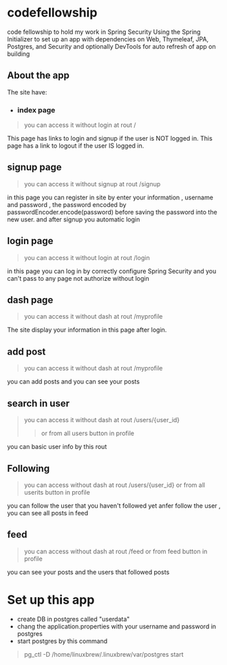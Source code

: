 # codefellowship
code fellowship to hold my work in Spring Security 
Using the Spring Initializer to set up an app with
dependencies on Web, Thymeleaf, JPA, Postgres,
and Security and optionally DevTools for auto refresh of app on building 

## About the app

The site have:
- ### index page
> you can access it without login at rout 
> /
>
This page has links to login and signup if the user is NOT logged in.
This page has a link to logout if the user IS logged in.

## signup page
> you can access it without signup at rout
> /signup

in this page  you can register in site by enter your information
, username  and password , the password encoded by 
passwordEncoder.encode(password) before saving the password into the new user.
 and after signup you automatic login

## login page
> you can access it without login at rout
> /login

in this page you can log in by  correctly configure Spring Security
and you can't pass to any page not authorize without login

## dash page
> you can access it without dash at rout
> /myprofile

The site   display your information in this page after login.


## add post
> you can access it without dash at rout
> /myprofile

you can add posts and you can see your posts

## search in user
> you can access it without dash at rout
> /users/{user_id}
> > or from all users button in profile

you can basic user info by this rout

## Following
> you can access  without dash at rout
> /users/{user_id}
> or from all userits button in profile

you can follow the user that you haven't followed yet anfer follow the user , you can see all posts in feed

## feed
> you can access  without dash at rout
> /feed
> or from feed button in profile

you can see your posts and the users that followed posts


# Set up this app
- create DB in postgres called "userdata"
- chang the application.properties with your username and password in postgres
- start postgres by this command
> pg_ctl -D /home/linuxbrew/.linuxbrew/var/postgres start